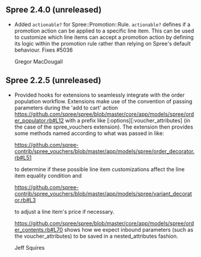 ## Spree 2.4.0 (unreleased) ##

* Added `actionable?` for Spree::Promotion::Rule. `actionable?` defines
  if a promotion action can be applied to a specific line item. This
  can be used to customize which line items can accept a promotion
  action by defining its logic within the promotion rule rather than
  relying on Spree's default behaviour. Fixes #5036

    Gregor MacDougall

## Spree 2.2.5 (unreleased) ##
* Provided hooks for extensions to seamlessly integrate with the order population workflow.
  Extensions make use of the convention of passing parameters during the 'add to cart' 
  action https://github.com/spree/spree/blob/master/core/app/models/spree/order_populator.rb#L12
  with a prefix like [:options][:voucher_attributes] (in the case of the spree_vouchers 
  extension).  The extension then provides some methods named according to what was passed in 
  like:
  
  https://github.com/spree-contrib/spree_vouchers/blob/master/app/models/spree/order_decorator.rb#L51
  
  to determine if these possible line item customizations affect the line item equality condition and
  
  https://github.com/spree-contrib/spree_vouchers/blob/master/app/models/spree/variant_decorator.rb#L3
  
  to adjust a line item's price if necessary.
  
  https://github.com/spree/spree/blob/master/core/app/models/spree/order_contents.rb#L70
  shows how we expect inbound parameters (such as the voucher_attributes) to be saved in a 
  nested_attributes fashion.
  
    Jeff Squires
